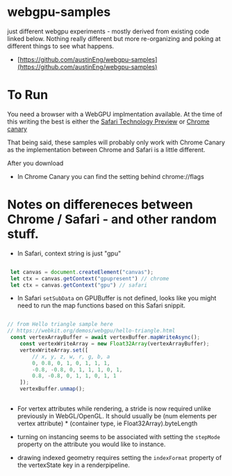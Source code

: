 # webgpu-samples
just different webgpu experiments - mostly derived from existing code linked below. Nothing really different but more re-organizing and poking at different things to see what happens. 

* [https://github.com/austinEng/webgpu-samples](https://github.com/austinEng/webgpu-samples)

To Run 
===== 
You need a browser with a WebGPU implmentation available. At the time of this writing the best is either the [Safari Technology Preview](https://developer.apple.com/safari/download/) or 
[Chrome canary](https://www.google.com/chrome/canary/)

That being said, these samples will probably only work with Chrome Canary as the implementation between Chrome and Safari is a little different.

After you download 
* In Chrome Canary you can find the setting behind chrome://flags


Notes on differeneces between Chrome / Safari - and other random stuff. 
===
* In Safari, context string is just "gpu" 
```javascript 

 let canvas = document.createElement("canvas");
 let ctx = canvas.getContext("gpupresent") // chrome 
 let ctx = canvas.getContext("gpu") // safari


```
* In Safari `setSubData` on GPUBuffer is not defined, looks like you might need to run the map functions based on this Safari snippit. 
```javascript 

// from Hello triangle sample here 
// https://webkit.org/demos/webgpu/hello-triangle.html
 const vertexArrayBuffer = await vertexBuffer.mapWriteAsync();
    const vertexWriteArray = new Float32Array(vertexArrayBuffer);
    vertexWriteArray.set([
        // x, y, z, w, r, g, b, a
        0, 0.8, 0, 1, 0, 1, 1, 1,
        -0.8, -0.8, 0, 1, 1, 1, 0, 1,
        0.8, -0.8, 0, 1, 1, 0, 1, 1
    ]);
    vertexBuffer.unmap();
    
```


* For vertex attributes while rendering, a stride is now required unlike previously in WebGL/OpenGL. It should usually be (num elements per vertex attribute) * (container type, ie Float32Array).byteLength

* turning on instancing seems to be associated with setting the `stepMode` property on the attribute you would like to instance. 

* drawing indexed geometry requires setting the `indexFormat` property of the vertexState key in a renderpipeline. 
